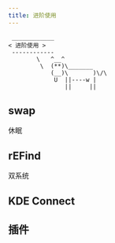 ```yaml
---
title: 进阶使用
---
```



```:no-line-numbers
 ____________
< 进阶使用 >
 ------------
        \   ^__^
         \  (**)\_______
            (__)\       )\/\
             U  ||----w |
                ||     ||
```




## swap

休眠

## rEFind 

双系统

## KDE Connect



## 插件